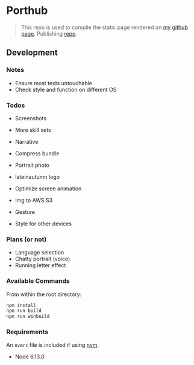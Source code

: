# Porthub

> This repo is used to compile the static page rendered on [my github page](https://Late1nAutumn.github.io).
> Publishing [repo](https://github.com/Late1nAutumn/Late1nAutumn.github.io).

## Development

### Notes

- Ensure most texts untouchable
- Check style and function on different OS

### Todos

- Screenshots
- More skill sets
- Narrative

- Compress bundle

- Portrait photo
- lateinautumn logo
- Optimize screen animation
- Img to AWS S3
- Gesture
- Style for other devices

### Plans (or not)

- Language selection
- Chatty portrait (voice)
- Running letter effect

### Available Commands

From within the root directory:

```sh
npm install
npm run build
npm run winbuild
```

### Requirements

An `nvmrc` file is included if using [nvm](https://github.com/creationix/nvm).

- Node 6.13.0
